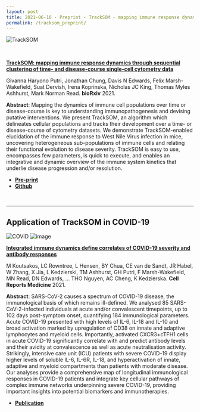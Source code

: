 ```yaml
---
layout: post
title: 2021-06-10 - Preprint - TrackSOM - mapping immune response dynamics through sequential clustering of time- and disease-course single-cell cytometry data
permalink: /tracksom_preprint/
---
```


![TrackSOM](https://pbs.twimg.com/media/E3fVnu9VgAo9BYl?format=jpg&name=4096x4096)

<br />

**[TrackSOM: mapping immune response dynamics through sequential clustering of time- and disease-course single-cell cytometry data](https://www.biorxiv.org/content/10.1101/2021.06.08.447468v1)**

Givanna Haryono Putri, Jonathan Chung, Davis N Edwards,  Felix Marsh-Wakefield, Suat Dervish,  Irena Koprinska,  Nicholas JC King,  Thomas Myles Ashhurst,  Mark Norman Read. **bioRxiv** 2021.

**Abstract**: Mapping the dynamics of immune cell populations over time or disease-course is key to understanding immunopathogenesis and devising putative interventions. We present TrackSOM, an algorithm which delineates cellular populations and tracks their development over a time- or disease-course of cytometry datasets. We demonstrate TrackSOM-enabled elucidation of the immune response to West Nile Virus infection in mice, uncovering heterogeneous sub-populations of immune cells and relating their functional evolution to disease severity. TrackSOM is easy to use, encompasses few parameters, is quick to execute, and enables an integrative and dynamic overview of the immune system kinetics that underlie disease progression and/or resolution.

- **[Pre-print](https://www.biorxiv.org/content/10.1101/2021.06.08.447468v1)**
- **[Github](https://github.com/ghar1821/TrackSOM)**

<br />

---

## Application of TrackSOM in COVID-19

![COVID](https://raw.githubusercontent.com/tomashhurst/tomashhurst.github.io/master/images/COVID%20image%20wide.png)
![image](https://user-images.githubusercontent.com/11766139/121458874-87efbd80-c9ed-11eb-9eaf-45176cd3f26d.png)

**[Integrated immune dynamics define correlates of COVID-19 severity and antibody responses](https://www.cell.com/cell-reports-medicine/fulltext/S2666-3791(21)00019-7)**

M Koutsakos, LC Rowntree, L Hensen, BY Chua, CE van de Sandt, JR Habel, W Zhang, X Jia, L Kedzierski, TM Ashhurst, GH Putri, F Marsh-Wakefield, MN Read, DN Edwards, ... THO Nguyen, AC Cheng, K Kedzierska. **Cell Reports Medicine** 2021.

**Abstract**: SARS-CoV-2 causes a spectrum of COVID-19 disease, the immunological basis of which remains ill-defined. We analysed 85 SARS-CoV-2-infected individuals at acute and/or convalescent timepoints, up to 102 days post-symptom onset, quantifying 184 immunological parameters. Acute COVID-19 presented with high levels of IL-6, IL-18 and IL-10 and broad activation marked by upregulation of CD38 on innate and adaptive lymphocytes and myeloid cells. Importantly, activated CXCR3+cTFH1 cells in acute COVID-19 significantly correlate with and predict antibody levels and their avidity at convalescence as well as acute neutralisation activity. Strikingly, intensive care unit (ICU) patients with severe COVID-19 display higher levels of soluble IL-6, IL-6R, IL-18, and hyperactivation of innate, adaptive and myeloid compartments than patients with moderate disease. Our analyses provide a comprehensive map of longitudinal immunological responses in COVID-19 patients and integrate key cellular pathways of complex immune networks underpinning severe COVID-19, providing important insights into potential biomarkers and immunotherapies.

- **[Publication](https://www.cell.com/cell-reports-medicine/fulltext/S2666-3791(21)00019-7)**
